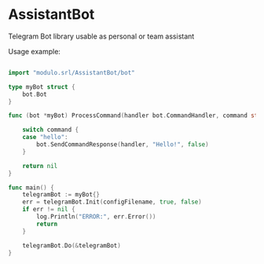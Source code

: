 # AssistantBot
Telegram Bot library usable as personal or team assistant

Usage example:
```go

import "modulo.srl/AssistantBot/bot"

type myBot struct {
	bot.Bot
}

func (bot *myBot) ProcessCommand(handler bot.CommandHandler, command string, params []string) error {

	switch command {
	case "hello":
		bot.SendCommandResponse(handler, "Hello!", false)
	}

	return nil
}

func main() {
	telegramBot := myBot{}
	err = telegramBot.Init(configFilename, true, false)
	if err != nil {
		log.Println("ERROR:", err.Error())
		return
	}

	telegramBot.Do(&telegramBot)
}
```